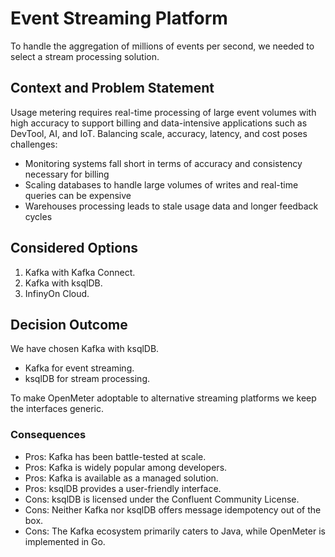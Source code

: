 # Event Streaming Platform

To handle the aggregation of millions of events per second, we needed to select a stream processing solution.

## Context and Problem Statement

Usage metering requires real-time processing of large event volumes with high accuracy to support billing and data-intensive applications such as DevTool, AI, and IoT.
Balancing scale, accuracy, latency, and cost poses challenges:

- Monitoring systems fall short in terms of accuracy and consistency necessary for billing
- Scaling databases to handle large volumes of writes and real-time queries can be expensive
- Warehouses processing leads to stale usage data and longer feedback cycles

## Considered Options

1. Kafka with Kafka Connect.
2. Kafka with ksqlDB.
3. InfinyOn Cloud.

## Decision Outcome

We have chosen Kafka with ksqlDB.

- Kafka for event streaming.
- ksqlDB for stream processing.

To make OpenMeter adoptable to alternative streaming platforms we keep the interfaces generic.

### Consequences

- Pros: Kafka has been battle-tested at scale.
- Pros: Kafka is widely popular among developers.
- Pros: Kafka is available as a managed solution.
- Pros: ksqlDB provides a user-friendly interface.
- Cons: ksqlDB is licensed under the Confluent Community License.
- Cons: Neither Kafka nor ksqlDB offers message idempotency out of the box.
- Cons: The Kafka ecosystem primarily caters to Java, while OpenMeter is implemented in Go.

